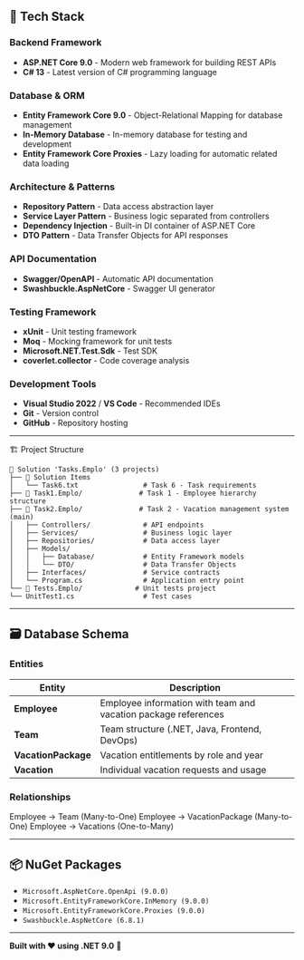## 🚀 Tech Stack

### **Backend Framework**
- **ASP.NET Core 9.0** - Modern web framework for building REST APIs
- **C# 13** - Latest version of C# programming language

### **Database & ORM**
- **Entity Framework Core 9.0** - Object-Relational Mapping for database management
- **In-Memory Database** - In-memory database for testing and development
- **Entity Framework Core Proxies** - Lazy loading for automatic related data loading

### **Architecture & Patterns**
- **Repository Pattern** - Data access abstraction layer
- **Service Layer Pattern** - Business logic separated from controllers
- **Dependency Injection** - Built-in DI container of ASP.NET Core
- **DTO Pattern** - Data Transfer Objects for API responses

### **API Documentation**
- **Swagger/OpenAPI** - Automatic API documentation
- **Swashbuckle.AspNetCore** - Swagger UI generator

### **Testing Framework**
- **xUnit** - Unit testing framework
- **Moq** - Mocking framework for unit tests
- **Microsoft.NET.Test.Sdk** - Test SDK
- **coverlet.collector** - Code coverage analysis

### **Development Tools**
- **Visual Studio 2022** / **VS Code** - Recommended IDEs
- **Git** - Version control
- **GitHub** - Repository hosting

---
🏗️ Project Structure
```
📁 Solution 'Tasks.Emplo' (3 projects)
├── 📁 Solution Items
│   └── Task6.txt                # Task 6 - Task requirements
├── 📁 Task1.Emplo/              # Task 1 - Employee hierarchy structure
├── 📁 Task2.Emplo/              # Task 2 - Vacation management system (main)
│   ├── Controllers/             # API endpoints
│   ├── Services/                # Business logic layer
│   ├── Repositories/            # Data access layer
│   ├── Models/
│   │   ├── Database/            # Entity Framework models
│   │   └── DTO/                 # Data Transfer Objects
│   ├── Interfaces/              # Service contracts
│   └── Program.cs               # Application entry point
└── 📁 Tests.Emplo/             # Unit tests project
└── UnitTest1.cs                 # Test cases
```
---

## 🗃️ Database Schema

### **Entities**
| Entity | Description |
|--------|-------------|
| **Employee** | Employee information with team and vacation package references |
| **Team** | Team structure (.NET, Java, Frontend, DevOps) |
| **VacationPackage** | Vacation entitlements by role and year |
| **Vacation** | Individual vacation requests and usage |

### **Relationships**
Employee → Team (Many-to-One)
Employee → VacationPackage (Many-to-One)
Employee → Vacations (One-to-Many)

---

## 📦 NuGet Packages
- `Microsoft.AspNetCore.OpenApi (9.0.0)`
- `Microsoft.EntityFrameworkCore.InMemory (9.0.0)`
- `Microsoft.EntityFrameworkCore.Proxies (9.0.0)`
- `Swashbuckle.AspNetCore (6.8.1)`

---

**Built with ❤️ using .NET 9.0** 🎯
